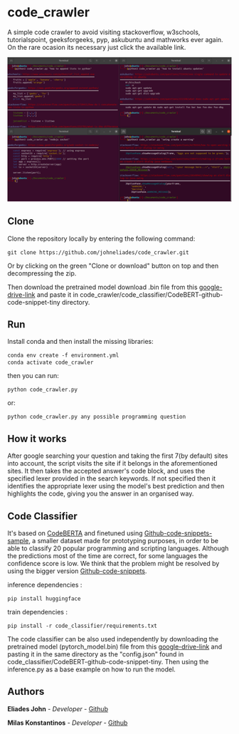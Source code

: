 # code_crawler

A simple code crawler to avoid visiting stackoverflow, w3schools, tutorialspoint, 
geeksforgeeks, pyp, askubuntu and mathworks ever again. On the rare ocasion its 
necessary just click the available link.
					
![Image of crawler](https://github.com/johneliades/code_crawler/blob/main/preview.png)

## Clone

Clone the repository locally by entering the following command:
```
git clone https://github.com/johneliades/code_crawler.git
```
Or by clicking on the green "Clone or download" button on top and then 
decompressing the zip.

Then download the pretrained model download .bin file from this 
[google-drive-link](https://drive.google.com/file/d/1VxrJ8zUZuNA-ojTA-z1FQuvPseqYQOJE/view?usp=share_link) 
and paste it in code_crawler/code_classifier/CodeBERT-github-code-snippet-tiny directory.

## Run

Install conda and then install the missing libraries:

```
conda env create -f environment.yml
conda activate code_crawler
```

then you can run:

```
python code_crawler.py
```

or:

```
python code_crawler.py any possible programming question
```

## How it works

After google searching your question and taking the first 7(by default) sites 
into account, the script visits the site if it belongs in the aforementioned 
sites. It then takes the accepted answer's code block, and uses the specified 
lexer provided in the search keywords. If not specified then it identifies the 
appropriate lexer using the model's best prediction and then highlights the 
code, giving you the answer in an organised way.

## Code Classifier

It's based on [CodeBERTA](https://huggingface.co/huggingface/CodeBERTa-language-id) 
and finetuned using [Github-code-snippets-sample](https://www.kaggle.com/datasets/simiotic/github-code-snippets-development-sample?datasetId=1198320), a smaller dataset made for 
prototyping purposes, in order to be able to classify 20 popular programming and 
scripting languages. Although the predictions most of the time are correct, for some 
languages the confidence score is low. We think that the problem might be resolved by 
using the bigger version [Github-code-snippets](https://www.kaggle.com/datasets/simiotic/github-code-snippets). 

inference dependencies : 
```
pip install huggingface
```
train dependencies : 
```
pip install -r code_classifier/requirements.txt
```
The code classifier can be also used independently by downloading the pretrained model 
(pytorch_model.bin) file from this [google-drive-link](https://drive.google.com/file/d/1VxrJ8zUZuNA-ojTA-z1FQuvPseqYQOJE/view?usp=share_link) and pasting it in the same directory 
as the "config.json" found in code_classifier/CodeBERT-github-code-snippet-tiny. Then using 
the inference.py as a base example on how to run the model.

## Authors

**Eliades John** - *Developer* - [Github](https://github.com/johneliades)

**Milas Konstantinos** - *Developer* - [Github](https://github.com/kmilas)
